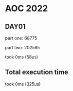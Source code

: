 # AOC 2022

## DAY01

part one:
68775

part two:
202585


took 0ms (58us)  

## Total execution time

took 0ms (325us)  
